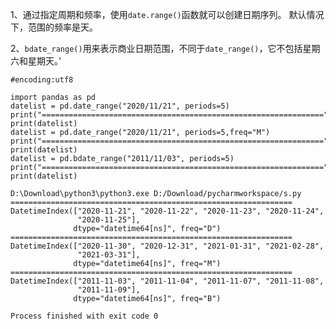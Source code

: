 1、通过指定周期和频率，使用`date.range()`函数就可以创建日期序列。 默认情况下，范围的频率是天。

2、`bdate_range()`用来表示商业日期范围，不同于`date_range()`，它不包括星期六和星期天。’

    
    
    #encoding:utf8
    
    import pandas as pd
    datelist = pd.date_range("2020/11/21", periods=5)
    print("===============================================================")
    print(datelist)
    datelist = pd.date_range("2020/11/21", periods=5,freq="M")
    print("===============================================================")
    print(datelist)
    datelist = pd.bdate_range("2011/11/03", periods=5)
    print("===============================================================")
    print(datelist)
    
    D:\Download\python3\python3.exe D:/Download/pycharmworkspace/s.py
    ===============================================================
    DatetimeIndex(["2020-11-21", "2020-11-22", "2020-11-23", "2020-11-24",
                   "2020-11-25"],
                  dtype="datetime64[ns]", freq="D")
    ===============================================================
    DatetimeIndex(["2020-11-30", "2020-12-31", "2021-01-31", "2021-02-28",
                   "2021-03-31"],
                  dtype="datetime64[ns]", freq="M")
    ===============================================================
    DatetimeIndex(["2011-11-03", "2011-11-04", "2011-11-07", "2011-11-08",
                   "2011-11-09"],
                  dtype="datetime64[ns]", freq="B")
    
    Process finished with exit code 0


